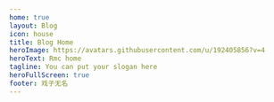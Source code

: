 ```yaml
---
home: true
layout: Blog
icon: house
title: Blog Home
heroImage: https://avatars.githubusercontent.com/u/192405856?v=4
heroText: Rmc home
tagline: You can put your slogan here
heroFullScreen: true
footer: 戏子无名
---
```

